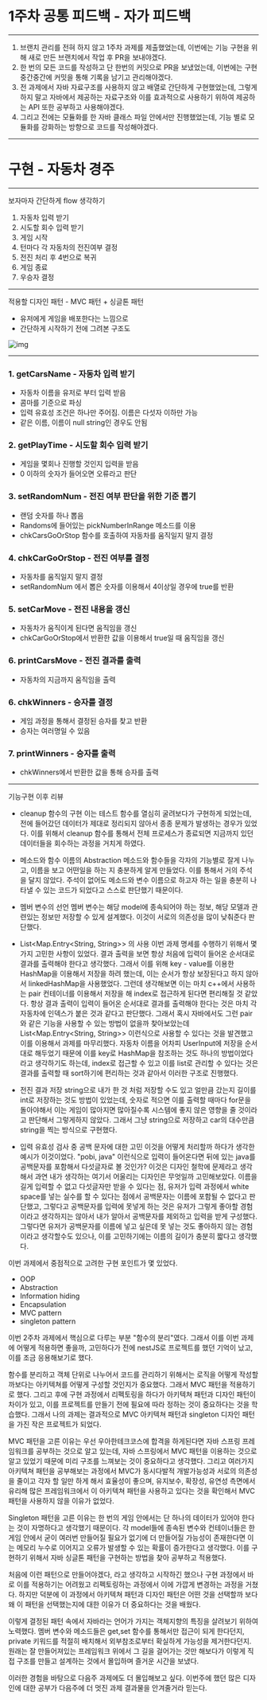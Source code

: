 # 1주차 공통 피드백 - 자가 피드백

---

1. 브랜치 관리를 전혀 하지 않고 1주차 과제를 제출했었는데, 이번에는 기능 구현을 위해 새로 만든 브랜치에서 작업 후 PR을 보내야겠다.
2. 한 번의 모든 코드를 작성하고 단 한번의 커밋으로 PR을 보냈었는데, 이번에는 구현 중간중간에 커밋을 통해 기록을 남기고 관리해야겠다.
3. 전 과제에서 자바 자료구조를 사용하지 않고 배열로 간단하게 구현했었는데, 그렇게 하지 말고 자바에서 제공하는 자료구조와 이를 효과적으로 사용하기 위하여 제공하는 API 또한 공부하고 사용해야겠다.
4. 그리고 전에는 모듈화를 한 자바 클래스 파일 안에서만 진행했었는데, 기능 별로 모듈화를 강화하는 방향으로 코드를 작성해야겠다.

---


# 구현 - 자동차 경주

---

보자마자 간단하게 flow 생각하기
1. 자동차 입력 받기
2. 시도할 회수 입력 받기
3. 게임 시작
4. 턴마다 각 자동차의 전진여부 결정
5. 전진 처리 후 4번으로 복귀
6. 게임 종료
7. 우승자 결정

---

적용할 디자인 패턴 - MVC 패턴 + 싱글톤 패턴
- 유저에게 게임을 배포한다는 느낌으로
- 간단하게 시작하기 전에 그려본 구조도

![img](https://cdn.discordapp.com/attachments/1156230299202625608/1167752576792535120/2023-10-28_6.11.46.png?ex=654f4556&is=653cd056&hm=e57c9a13cbcbbd70ee0931cff06834920427c4462b4fc10432b8cd2d827d54b6&)

---

### 1. getCarsName - 자동차 입력 받기

- 자동차 이름을 유저로 부터 입력 받음
- 콤마를 기준으로 파싱
- 입력 유효성 조건은 하나만 주어짐. 이름은 다섯자 이하만 가능
- 같은 이름, 이름이 null string인 경우도 안됨

### 2. getPlayTime - 시도할 회수 입력 받기

- 게임을 몇회나 진행할 것인지 입력을 받음
- 0 이하의 숫자가 들어오면 오류라고 판단

### 3. setRandomNum - 전진 여부 판단을 위한 기준 뽑기

- 랜덤 숫자를 하나 뽑음
- Randoms에 들어있는 pickNumberInRange 메소드를 이용
- chkCarsGoOrStop 함수를 호출하여 자동차를 움직일지 말지 결정

### 4. chkCarGoOrStop - 전진 여부를 결정

- 자동차를 움직일지 말지 결정
- setRandomNum 에서 뽑은 숫자를 이용해서 4이상일 경우에 true를 반환

### 5. setCarMove - 전진 내용을 갱신

- 자동차가 움직이게 된다면 움직임을 갱신
- chkCarGoOrStop에서 반환한 값을 이용해서 true일 때 움직임을 갱신

### 6. printCarsMove - 전진 결과를 출력

- 자동차의 지금까지 움직임을 출력

### 6. chkWinners - 승자를 결정

- 게임 과정을 통해서 결정된 승자를 찾고 반환
- 승자는 여러명일 수 있음

### 7. printWinners - 승자를 출력

- chkWinners에서 반환한 값을 통해 승자를 출력

---

기능구현 이후 리뷰

- cleanup 함수의 구현
이는 테스트 함수를 열심히 굴려보다가 구현하게 되었는데, 전에 들어갔던 데이터가 제대로 정리되지 않아서 종종 문제가 발생하는 경우가 있었다.
이를 위해서 cleanup 함수를 통해서 전체 프로세스가 종료되면 지금까지 있던 데이터들을 회수하는 과정을 거치게 하였다.

- 메소드와 함수 이름의 Abstraction
메소드와 함수들을 각자의 기능별로 잘게 나누고, 이름을 보고 어떤일을 하는 지 충분하게 알게 만들었다. 이를 통해서 거의 주석을 달지 않았다.
주석이 없어도 메소드와 변수 이름으로 하고자 하는 일을 충분히 나타낼 수 있는 코드가 되었다고 스스로 판단했기 때문이다.

- 멤버 변수의 선언
멤버 변수는 해당 model에 종속되어야 하는 정보, 해당 모델과 관련있는 정보만 저장할 수 있게 설계했다. 이것이 서로의 의존성을 많이 낮춰준다 판단했다.

- List<Map.Entry<String, String>> 의 사용
이번 과제 명세를 수행하기 위해서 몇 가지 고민한 사항이 있었다. 결과 출력을 보면 항상 처음에 입력이 들어온 순서대로 결과를 출력해야 한다고 생각했다.
그래서 이를 위해 key - value를 이용한 HashMap을 이용해서 저장을 하려 했는데, 이는 순서가 항상 보장된다고 하지 않아서 linkedHashMap을 사용했었다.
그런데 생각해보면 이는 마치 c++에서 사용하는 pair 컨테이너를 이용해서 저장을 해 index로 접근하게 된다면 편리해질 것 같았다.
항상 결과 출력이 입력이 들어온 순서대로 결과를 출력해야 한다는 것은 마치 각 자동차에 인덱스가 붙은 것과 같다고 판단했다. 그래서 혹시 자바에서도
그런 pair와 같은 기능을 사용할 수 있는 방법이 없을까 찾아보았는데 List<Map.Entry<String, String>> 이런식으로 사용할 수 있다는 것을 발견했고
이를 이용해서 과제를 마무리했다. 자동차 이름을 어차피 UserInput에 저장을 순서대로 해두었기 때문에 이를 key로 HashMap을 참조하는 것도 하나의 방법이었다 라고
생각하기도 하는데, index로 접근할 수 있고 이를 list로 관리할 수 있다는 것은 결과를 출력할 때 sort하기에 편리하는 것과 같아서 이러한 구조로 진행했다.

- 전진 결과 저장
string으로 내가 한 것 처럼 저장할 수도 있고 얼만큼 갔는지 길이를 int로 저장하는 것도 방법이 있었는데, 숫자로 적으면 이를 출력할 때마다 for문을 돌아야해서
이는 게임이 많아지면 많아질수록 시스템에 좋지 않은 영향을 줄 것이라고 판단해서 그렇게하지 않았다. 그래서 그냥 string으로 저장하고 car의 대수만큼
string을 찍는 방식으로 구현했다.

- 입력 유효성 검사 중 공백 문자에 대한 고민
이것을 어떻게 처리할까 하다가 생각한 예시가 이것이었다. "pobi, java" 이런식으로 입력이 들어온다면 뒤에 있는 java를 공백문자를 포함해서 다섯글자로 볼 것인가?
이것은 디자인 철학에 문제라고 생각해서 과연 내가 생각하는 여기서 어울리는 디자인은 무엇일까 고민해보았다. 이름을 길게 입력할 수 없고 다섯글자만 받을 수 있다는 점,
유저가 입력 과정에서 white space를 넣는 실수를 할 수 있다는 점에서 공백문자는 이름에 포함될 수 없다고 판단했고, 그렇다고 공백문자를 입력에 못넣게 하는 것은
유저가 그렇게 좋아할 경험이라고 생각하지는 않아서 내가 알아서 공백문자를 제외하고 입력을 받게 구성했다. 그렇다면 유저가 공백문자를 이름에 넣고 싶은데 못 넣는 것도
좋아하지 않는 경험이라고 생각할수도 있으나, 이를 고민하기에는 이름의 길이가 충분히 짧다고 생각했다. 

이번 과제에서 중점적으로 고려한 구현 포인트가 몇 있었다.

- OOP
- Abstraction
- Information hiding
- Encapsulation
- MVC pattern
- singleton pattern

이번 2주차 과제에서 핵심으로 다루는 부분 "함수의 분리"였다. 그래서 이를 이번 과제에 어떻게 적용하면 좋을까, 
고민하다가 전에 nestJS로 프로젝트를 했던 기억이 났고, 이를 조금 응용해보기로 했다.

함수를 분리하고 객체 단위로 나누어서 코드를 관리하기 위해서는 로직을 어떻게 작성할까보다는 아키텍쳐를 어떻게 구성할 것인지가 중요했다.
그래서 MVC 패턴을 적용하기로 했다. 그리고 후에 구현 과정에서 리펙토링을 하다가 아키텍쳐 패턴과 디자인 패턴이 차이가 있고,
이를 프로젝트를 만들기 전에 필요에 따라 정하는 것이 중요하다는 것을 학습했다. 
그래서 나의 과제는 결과적으로 MVC 아키텍쳐 패턴과 singleton 디자인 패턴을 가진 작은 프로젝트가 되었다.

MVC 패턴을 고른 이유는 우선 우아한테크코스에 합격을 하게된다면 자바 스프링 프레임워크를 공부하는 것으로 알고 있는데,
자바 스프링에서 MVC 패턴을 이용하는 것으로 알고 있었기 때문에 미리 구조를 느껴보는 것이 중요하다고 생각했다.
그리고 여러가지 아키텍쳐 패턴을 공부해보는 과정에서 MVC가 동시다발적 개발가능성과 서로의 의존성을 줄이고 각자 할 일만 하게 해서 효율성이 좋으며,
유지보수, 확장성, 유연성 측면에서 유리해 많은 프레임워크에서 이 아키텍쳐 패턴을 사용하고 있다는 것을 확인해서 MVC패턴을 사용하지 않을 이유가 없었다.

Singleton 패턴을 고른 이유는 한 번의 게임 안에서는 단 하나의 데이터가 있어야 한다는 것이 자명하다고 생각했기 때문이다.
각 model들에 종속된 변수와 컨테이너들은 한 게임 안에서 굳이 여러번 만들어질 필요가 없기에 더 만들어질 가능성이 존재한다면 이는 메모리 누수로 이어지고
오류가 발생할 수 있는 확률이 증가한다고 생각했다. 이를 구현하기 위해서 자바 싱글톤 패턴을 구현하는 방법을 찾아 공부하고 적용했다.

처음에 이런 패턴으로 만들어야겠다, 라고 생각하고 시작하긴 했으나 구현 과정에서 바로 이를 적용하기는 어려웠고 리펙토링하는 과정에서 이에 가깝게 변경하는
과정을 거쳤다. 하지만 덕분에 이 과정에서 아키텍쳐 패턴과 디자인 패턴은 어떤 것을 선택할까 보다 왜 이 패턴을 선택했는지에 대한 이유가 더 중요하다는 것을 배웠다.

이렇게 결정된 패턴 속에서 자바라는 언어가 가지는 객체지향의 특징을 살려보기 위하여 노력했다.
멤버 변수와 메소드들은 get,set 함수를 통해서만 접근이 되게 한다던지, private 키워드를 적절히 배치해서 외부참조로부터 확실하게 가능성을 제거한다던지.
원래는 잘 만들어져있는 프레임워크 위에서 그 길을 걸어가는 것만 해보다가 이렇게 직접 구조를 만들고 설계하는 것에서 몰입하며 즐거운 시간을 보냈다.

이러한 경험을 바탕으로 다음주 과제에도 더 몰입해보고 싶다. 이번주에 했던 많은 디자인에 대한 공부가 다음주에 더 멋진 과제 결과물을 안겨줄거라 믿는다.




